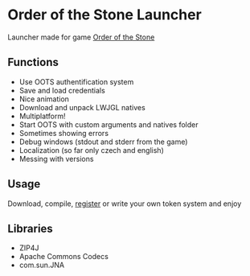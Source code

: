 Order of the Stone Launcher
===========================
Launcher made for game [Order of the Stone](https://github.com/dax105/blocks)

Functions
---------
* Use OOTS authentification system
* Save and load credentials
* Nice animation
* Download and unpack LWJGL natives
* Multiplatform!
* Start OOTS with custom arguments and natives folder
* Sometimes showing errors
* Debug windows (stdout and stderr from the game)
* Localization (so far only czech and english)
* Messing with versions

Usage
-----
Download, compile, [register](http://ondryasondra.aspone.cz/Register.html) or write your own token system and enjoy

Libraries
---------
* ZIP4J
* Apache Commons Codecs
* com.sun.JNA
